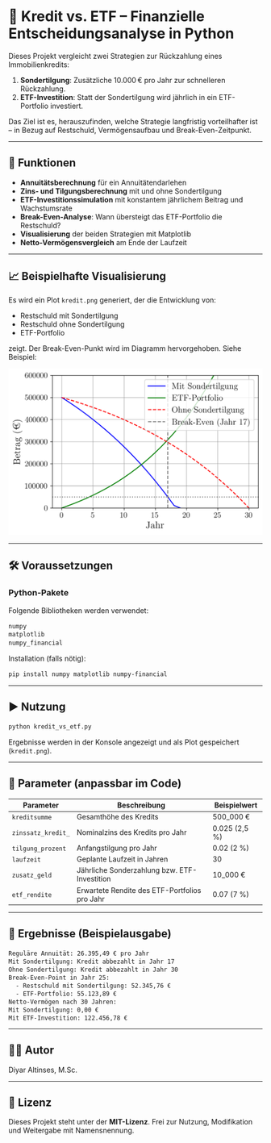
# 💸 Kredit vs. ETF – Finanzielle Entscheidungsanalyse in Python

Dieses Projekt vergleicht zwei Strategien zur Rückzahlung eines Immobilienkredits:

1. **Sondertilgung**: Zusätzliche 10.000 € pro Jahr zur schnelleren Rückzahlung.
2. **ETF-Investition**: Statt der Sondertilgung wird jährlich in ein ETF-Portfolio investiert.

Das Ziel ist es, herauszufinden, welche Strategie langfristig vorteilhafter ist – in Bezug auf Restschuld, Vermögensaufbau und Break-Even-Zeitpunkt.

---

## 🧮 Funktionen

* **Annuitätsberechnung** für ein Annuitätendarlehen
* **Zins- und Tilgungsberechnung** mit und ohne Sondertilgung
* **ETF-Investitionssimulation** mit konstantem jährlichem Beitrag und Wachstumsrate
* **Break-Even-Analyse**: Wann übersteigt das ETF-Portfolio die Restschuld?
* **Visualisierung** der beiden Strategien mit Matplotlib
* **Netto-Vermögensvergleich** am Ende der Laufzeit

---

## 📈 Beispielhafte Visualisierung

Es wird ein Plot `kredit.png` generiert, der die Entwicklung von:

* Restschuld mit Sondertilgung
* Restschuld ohne Sondertilgung
* ETF-Portfolio

zeigt. Der Break-Even-Punkt wird im Diagramm hervorgehoben. Siehe Beispiel:

![Alt text](example.png)

---

## 🛠️ Voraussetzungen

### Python-Pakete

Folgende Bibliotheken werden verwendet:

```bash
numpy
matplotlib
numpy_financial
```

Installation (falls nötig):

```bash
pip install numpy matplotlib numpy-financial
```

---

## ▶️ Nutzung

```bash
python kredit_vs_etf.py
```

Ergebnisse werden in der Konsole angezeigt und als Plot gespeichert (`kredit.png`).

---

## 🔧 Parameter (anpassbar im Code)

| Parameter          | Beschreibung                                  | Beispielwert  |
| ------------------ | --------------------------------------------- | ------------- |
| `kreditsumme`      | Gesamthöhe des Kredits                        | 500\_000 €    |
| `zinssatz_kredit_` | Nominalzins des Kredits pro Jahr              | 0.025 (2,5 %) |
| `tilgung_prozent`  | Anfangstilgung pro Jahr                       | 0.02 (2 %)    |
| `laufzeit`         | Geplante Laufzeit in Jahren                   | 30            |
| `zusatz_geld`      | Jährliche Sonderzahlung bzw. ETF-Investition  | 10\_000 €     |
| `etf_rendite`      | Erwartete Rendite des ETF-Portfolios pro Jahr | 0.07 (7 %)    |

---

## 📄 Ergebnisse (Beispielausgabe)

```text
Reguläre Annuität: 26.395,49 € pro Jahr
Mit Sondertilgung: Kredit abbezahlt in Jahr 17
Ohne Sondertilgung: Kredit abbezahlt in Jahr 30
Break-Even-Point in Jahr 25:
  - Restschuld mit Sondertilgung: 52.345,76 €
  - ETF-Portfolio: 55.123,89 €
Netto-Vermögen nach 30 Jahren:
Mit Sondertilgung: 0,00 €
Mit ETF-Investition: 122.456,78 €
```

---

## 👨‍💻 Autor

Diyar Altinses, M.Sc.

---

## 📜 Lizenz

Dieses Projekt steht unter der **MIT-Lizenz**. Frei zur Nutzung, Modifikation und Weitergabe mit Namensnennung.

